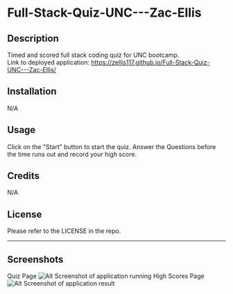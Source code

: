 # Full-Stack-Quiz-UNC---Zac-Ellis

## Description

Timed and scored full stack coding quiz for UNC bootcamp.    
Link to deployed application: https://zellis117.github.io/Full-Stack-Quiz-UNC---Zac-Ellis/


## Installation

N/A

## Usage

Click on the "Start" button to start the quiz.
Answer the Questions before the time runs out and record your high score. 

## Credits

N/A

## License

Please refer to the LICENSE in the repo.

---
## Screenshots
Quiz Page
![Alt Screenshot of application running](./Images/ScreenShot1.jpg)
High Scores Page
![Alt Screenshot of application result](./Images/ScreenShot2.jpg)
